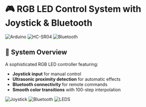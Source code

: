# 🎮 RGB LED Control System with Joystick & Bluetooth

![Arduino](https://img.shields.io/badge/Platform-Arduino-00979D?logo=arduino&logoColor=white)
![HC-SR04](https://img.shields.io/badge/Sensor-HC--SR04-00BFFF?logo=raspberry-pi&logoColor=white)
![Bluetooth](https://img.shields.io/badge/Protocol-Bluetooth-0082FC?logo=bluetooth&logoColor=white)

## 🌟 System Overview

A sophisticated RGB LED controller featuring:
- **Joystick input** for manual control
- **Ultrasonic proximity detection** for automatic effects
- **Bluetooth connectivity** for remote commands
- **Smooth color transitions** with 100-step interpolation

![Joystick](https://http2.mlstatic.com/D_984998-MLA31828855142_082019-C.jpg)
![Bluetooth](https://onesmartlighting.com/wp-content/uploads/2020/07/LED-Lighting-Controllers-5.jpg)
![LEDS]([https://img.shields.io/badge/Protocol-Bluetooth-0082FC?logo=bluetooth&logoColor=white](https://cdn-shop.adafruit.com/970x728/1138-00.jpg))



